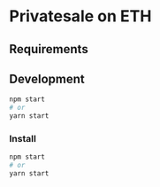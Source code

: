 
# Privatesale on ETH
## Requirements

## Development

```bash
npm start
# or
yarn start
```

### Install
```bash
npm start
# or
yarn start

```